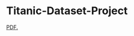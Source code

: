 # Titanic-Dataset-Project
<a href="Djensonsan.github.io/Titanic-Dataset-Project/Part1/Docs/Machine_Learning_Project_1.pdf" target="_blank">PDF.</a>
